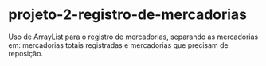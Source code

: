 # projeto-2-registro-de-mercadorias
Uso de ArrayList para o registro de mercadorias, separando as mercadorias em: mercadorias totais registradas e mercadorias que precisam de reposição.
